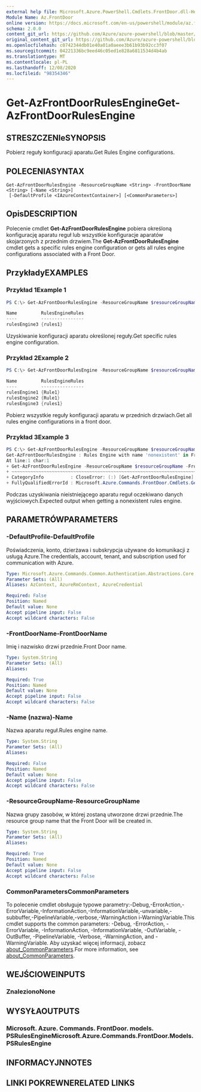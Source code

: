```yaml
---
external help file: Microsoft.Azure.PowerShell.Cmdlets.FrontDoor.dll-Help.xml
Module Name: Az.FrontDoor
online version: https://docs.microsoft.com/en-us/powershell/module/az.frontdoor/get-azfrontdoorrulesengine
schema: 2.0.0
content_git_url: https://github.com/Azure/azure-powershell/blob/master/src/FrontDoor/FrontDoor/help/Get-AzFrontDoorRulesEngine.md
original_content_git_url: https://github.com/Azure/azure-powershell/blob/master/src/FrontDoor/FrontDoor/help/Get-AzFrontDoorRulesEngine.md
ms.openlocfilehash: c0742344db01e40a01a0aeee3b61b93b92cc3f07
ms.sourcegitcommit: 04221336bc9eed46c05ed1e828a6811534d4b4ab
ms.translationtype: MT
ms.contentlocale: pl-PL
ms.lasthandoff: 12/08/2020
ms.locfileid: "98354346"
---
```

# <span data-ttu-id="0c64a-101">Get-AzFrontDoorRulesEngine</span><span class="sxs-lookup"><span data-stu-id="0c64a-101">Get-AzFrontDoorRulesEngine</span></span>

## <span data-ttu-id="0c64a-102">STRESZCZENIe</span><span class="sxs-lookup"><span data-stu-id="0c64a-102">SYNOPSIS</span></span>
<span data-ttu-id="0c64a-103">Pobierz reguły konfiguracji aparatu.</span><span class="sxs-lookup"><span data-stu-id="0c64a-103">Get Rules Engine configurations.</span></span>

## <span data-ttu-id="0c64a-104">POLECENIA</span><span class="sxs-lookup"><span data-stu-id="0c64a-104">SYNTAX</span></span>

```
Get-AzFrontDoorRulesEngine -ResourceGroupName <String> -FrontDoorName <String> [-Name <String>]
 [-DefaultProfile <IAzureContextContainer>] [<CommonParameters>]
```

## <span data-ttu-id="0c64a-105">Opis</span><span class="sxs-lookup"><span data-stu-id="0c64a-105">DESCRIPTION</span></span>
<span data-ttu-id="0c64a-106">Polecenie cmdlet **Get-AzFrontDoorRulesEngine** pobiera określoną konfigurację aparatu reguł lub wszystkie konfiguracje aparatów skojarzonych z przednim drzwiem.</span><span class="sxs-lookup"><span data-stu-id="0c64a-106">The **Get-AzFrontDoorRulesEngine** cmdlet gets a specific rules engine configuration or gets all rules engine configurations associated with a Front Door.</span></span> 

## <span data-ttu-id="0c64a-107">Przykłady</span><span class="sxs-lookup"><span data-stu-id="0c64a-107">EXAMPLES</span></span>

### <span data-ttu-id="0c64a-108">Przykład 1</span><span class="sxs-lookup"><span data-stu-id="0c64a-108">Example 1</span></span>
```powershell
PS C:\> Get-AzFrontDoorRulesEngine -ResourceGroupName $resourceGroupName -FrontDoorName $frontDoorName -Name rulesengine3

Name         RulesEngineRules
----         ----------------
rulesEngine3 {rules1}
```

<span data-ttu-id="0c64a-109">Uzyskiwanie konfiguracji aparatu określonej reguły.</span><span class="sxs-lookup"><span data-stu-id="0c64a-109">Get specific rules engine configuration.</span></span>

### <span data-ttu-id="0c64a-110">Przykład 2</span><span class="sxs-lookup"><span data-stu-id="0c64a-110">Example 2</span></span>

```powershell
PS C:\> Get-AzFrontDoorRulesEngine -ResourceGroupName $resourceGroupName -FrontDoorName $frontDoorName

Name         RulesEngineRules
----         ----------------
rulesEngine1 {Rule1}
rulesEngine2 {Rule1}
rulesEngine3 {rules1}
```

<span data-ttu-id="0c64a-111">Pobierz wszystkie reguły konfiguracji aparatu w przednich drzwiach.</span><span class="sxs-lookup"><span data-stu-id="0c64a-111">Get all rules engine configurations in a front door.</span></span>

### <span data-ttu-id="0c64a-112">Przykład 3</span><span class="sxs-lookup"><span data-stu-id="0c64a-112">Example 3</span></span>

```powershell
PS C:\> Get-AzFrontDoorRulesEngine -ResourceGroupName $resourceGroupName -FrontDoorName $frontDoorName -Name nonexistent
Get-AzFrontDoorRulesEngine : Rules Engine with name 'nonexistent' in Front Door 'frontDoorName' is not found.
At line:1 char:1
+ Get-AzFrontDoorRulesEngine -ResourceGroupName $resourceGroupName -FrontD ...
+ ~~~~~~~~~~~~~~~~~~~~~~~~~~~~~~~~~~~~~~~~~~~~~~~~~~~~~~~~~~~~~~~~~~~~~
+ CategoryInfo          : CloseError: (:) [Get-AzFrontDoorRulesEngine], PSArgumentException
+ FullyQualifiedErrorId : Microsoft.Azure.Commands.FrontDoor.Cmdlets.GetFrontDoorRulesEngine
```

<span data-ttu-id="0c64a-113">Podczas uzyskiwania nieistniejącego aparatu reguł oczekiwano danych wyjściowych.</span><span class="sxs-lookup"><span data-stu-id="0c64a-113">Expected output when getting a nonexistent rules engine.</span></span> 

## <span data-ttu-id="0c64a-114">PARAMETRÓW</span><span class="sxs-lookup"><span data-stu-id="0c64a-114">PARAMETERS</span></span>

### <span data-ttu-id="0c64a-115">-DefaultProfile</span><span class="sxs-lookup"><span data-stu-id="0c64a-115">-DefaultProfile</span></span>
<span data-ttu-id="0c64a-116">Poświadczenia, konto, dzierżawa i subskrypcja używane do komunikacji z usługą Azure.</span><span class="sxs-lookup"><span data-stu-id="0c64a-116">The credentials, account, tenant, and subscription used for communication with Azure.</span></span>

```yaml
Type: Microsoft.Azure.Commands.Common.Authentication.Abstractions.Core.IAzureContextContainer
Parameter Sets: (All)
Aliases: AzContext, AzureRmContext, AzureCredential

Required: False
Position: Named
Default value: None
Accept pipeline input: False
Accept wildcard characters: False
```

### <span data-ttu-id="0c64a-117">-FrontDoorName</span><span class="sxs-lookup"><span data-stu-id="0c64a-117">-FrontDoorName</span></span>
<span data-ttu-id="0c64a-118">Imię i nazwisko drzwi przednie.</span><span class="sxs-lookup"><span data-stu-id="0c64a-118">Front Door name.</span></span>

```yaml
Type: System.String
Parameter Sets: (All)
Aliases:

Required: True
Position: Named
Default value: None
Accept pipeline input: False
Accept wildcard characters: False
```

### <span data-ttu-id="0c64a-119">-Name (nazwa)</span><span class="sxs-lookup"><span data-stu-id="0c64a-119">-Name</span></span>
<span data-ttu-id="0c64a-120">Nazwa aparatu reguł.</span><span class="sxs-lookup"><span data-stu-id="0c64a-120">Rules engine name.</span></span>

```yaml
Type: System.String
Parameter Sets: (All)
Aliases:

Required: False
Position: Named
Default value: None
Accept pipeline input: False
Accept wildcard characters: False
```

### <span data-ttu-id="0c64a-121">-ResourceGroupName</span><span class="sxs-lookup"><span data-stu-id="0c64a-121">-ResourceGroupName</span></span>
<span data-ttu-id="0c64a-122">Nazwa grupy zasobów, w której zostaną utworzone drzwi przednie.</span><span class="sxs-lookup"><span data-stu-id="0c64a-122">The resource group name that the Front Door will be created in.</span></span>

```yaml
Type: System.String
Parameter Sets: (All)
Aliases:

Required: True
Position: Named
Default value: None
Accept pipeline input: False
Accept wildcard characters: False
```

### <span data-ttu-id="0c64a-123">CommonParameters</span><span class="sxs-lookup"><span data-stu-id="0c64a-123">CommonParameters</span></span>
<span data-ttu-id="0c64a-124">To polecenie cmdlet obsługuje typowe parametry:-Debug,-ErrorAction,-ErrorVariable,-InformationAction,-InformationVariable,-unvariable,-subbuffer,-PipelineVariable,-verbose,-WarningAction i-WarningVariable.</span><span class="sxs-lookup"><span data-stu-id="0c64a-124">This cmdlet supports the common parameters: -Debug, -ErrorAction, -ErrorVariable, -InformationAction, -InformationVariable, -OutVariable, -OutBuffer, -PipelineVariable, -Verbose, -WarningAction, and -WarningVariable.</span></span> <span data-ttu-id="0c64a-125">Aby uzyskać więcej informacji, zobacz [about_CommonParameters](http://go.microsoft.com/fwlink/?LinkID=113216).</span><span class="sxs-lookup"><span data-stu-id="0c64a-125">For more information, see [about_CommonParameters](http://go.microsoft.com/fwlink/?LinkID=113216).</span></span>

## <span data-ttu-id="0c64a-126">WEJŚCIOWE</span><span class="sxs-lookup"><span data-stu-id="0c64a-126">INPUTS</span></span>

### <span data-ttu-id="0c64a-127">Znaleziono</span><span class="sxs-lookup"><span data-stu-id="0c64a-127">None</span></span>

## <span data-ttu-id="0c64a-128">WYSYŁA</span><span class="sxs-lookup"><span data-stu-id="0c64a-128">OUTPUTS</span></span>

### <span data-ttu-id="0c64a-129">Microsoft. Azure. Commands. FrontDoor. models. PSRulesEngine</span><span class="sxs-lookup"><span data-stu-id="0c64a-129">Microsoft.Azure.Commands.FrontDoor.Models.PSRulesEngine</span></span>

## <span data-ttu-id="0c64a-130">INFORMACYJN</span><span class="sxs-lookup"><span data-stu-id="0c64a-130">NOTES</span></span>

## <span data-ttu-id="0c64a-131">LINKI POKREWNE</span><span class="sxs-lookup"><span data-stu-id="0c64a-131">RELATED LINKS</span></span>
